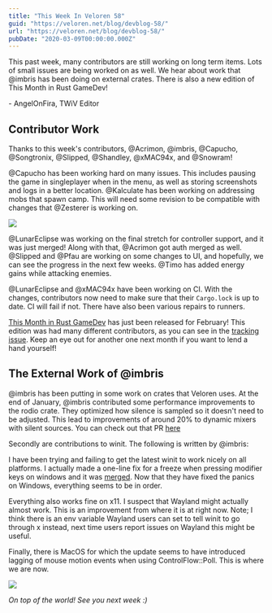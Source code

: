 ```yaml
---
title: "This Week In Veloren 58"
guid: "https://veloren.net/blog/devblog-58/"
url: "https://veloren.net/blog/devblog-58/"
pubDate: "2020-03-09T00:00:00.000Z"
---
```


This past week, many contributors are still working on long term items. Lots of small issues are being worked on as well. We hear about work that @imbris has been doing on external crates. There is also a new edition of This Month in Rust GameDev!

\- AngelOnFira, TWiV Editor

Contributor Work
----------------

Thanks to this week's contributors, @Acrimon, @imbris, @Capucho, @Songtronix, @Slipped, @Shandley, @xMAC94x, and @Snowram!

@Capucho has been working hard on many issues. This includes pausing the game in singleplayer when in the menu, as well as storing screenshots and logs in a better location. @Kalculate has been working on addressing mobs that spawn camp. This will need some revision to be compatible with changes that @Zesterer is working on.

![](https://s3.eu-central-2.wasabisys.com/veloren-blog/cdn/634860358623821835/684818929935188138/24.png)

@LunarEclipse was working on the final stretch for controller support, and it was just merged! Along with that, @Acrimon got auth merged as well. @Slipped and @Pfau are working on some changes to UI, and hopefully, we can see the progress in the next few weeks. @Timo has added energy gains while attacking enemies.

@LunarEclipse and @xMAC94x have been working on CI. With the changes, contributors now need to make sure that their `Cargo.lock` is up to date. CI will fail if not. There have also been various repairs to runners.

[This Month in Rust GameDev](https://rust-gamedev.github.io/posts/newsletter-007/) has just been released for February! This edition was had many different contributors, as you can see in the [tracking issue](https://github.com/rust-gamedev/rust-gamedev.github.io/issues/64). Keep an eye out for another one next month if you want to lend a hand yourself!

The External Work of @imbris
----------------------------

@imbris has been putting in some work on crates that Veloren uses. At the end of January, @imbris contributed some performance improvements to the rodio crate. They optimized how silence is sampled so it doesn't need to be adjusted. This lead to improvements of around 20% to dynamic mixers with silent sources. You can check out that PR [here](https://github.com/RustAudio/rodio/pull/261)

Secondly are contributions to winit. The following is written by @imbris:

I have been trying and failing to get the latest winit to work nicely on all platforms. I actually made a one-line fix for a freeze when pressing modifier keys on windows and it was [merged](https://github.com/rust-windowing/winit/pull/1503). Now that they have fixed the panics on Windows, everything seems to be in order.

Everything also works fine on x11. I suspect that Wayland might actually almost work. This is an improvement from where it is at right now. Note; I think there is an env variable Wayland users can set to tell winit to go through x instead, next time users report issues on Wayland this might be useful.

Finally, there is MacOS for which the update seems to have introduced lagging of mouse motion events when using ControlFlow::Poll. This is where we are now.

![](https://s3.eu-central-2.wasabisys.com/veloren-blog/cdn/541307708146581519/687068780165332994/nfa892h874l41.png)

_On top of the world! See you next week :)_